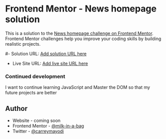 
# Frontend Mentor - News homepage solution

This is a solution to the [News homepage challenge on Frontend Mentor](https://www.frontendmentor.io/challenges/news-homepage-H6SWTa1MFl). Frontend Mentor challenges help you improve your coding skills by building realistic projects. 


#- Solution URL: [Add solution URL here](https://your-solution-url.com)
- Live Site URL: [Add live site URL here](https://your-live-site-url.com)

### Continued development

I want to continue learning JavaScript and Master the DOM so that my future projects are better

## Author

- Website - coming soon
- Frontend Mentor - [@milk-in-a-bag](https://www.frontendmentor.io/profile/milk-in-a-bag)
- Twitter - [@carreymayodi](https://www.twitter.com/carreymayodi)
